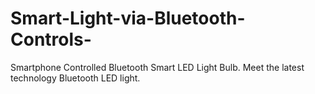 # Smart-Light-via-Bluetooth-Controls-
Smartphone Controlled Bluetooth Smart LED Light Bulb. Meet the latest technology Bluetooth LED light.
